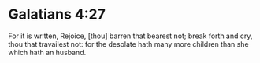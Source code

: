 # Galatians 4:27

For it is written, Rejoice, [thou] barren that bearest not; break forth and cry, thou that travailest not: for the desolate hath many more children than she which hath an husband.